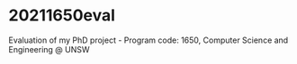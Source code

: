# 20211650eval
Evaluation of my PhD project - Program code: 1650, Computer Science and Engineering @ UNSW
